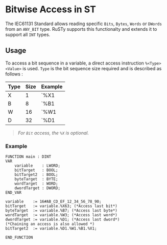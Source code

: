 # Bitwise Access in ST

The IEC61131 Standard allows reading specific `Bits`, `Bytes`, `Words` or `DWords` from an `ANY_BIT` type.
RuSTy supports this functionalty and extends it to support all `INT` types.

## Usage
To access a bit sequence in a variable, a direct access instruction `%<Type><Value>` is used.
`Type` is the bit sequence size required and is described as follows : 

| Type | Size | Example |
|----- |------|---------|
| X    | 1    | `%X1    |  
| B    | 8    | `%B1    |  
| W    | 16   | `%W1    |  
| D    | 32   | `%D1    |  

> _For `Bit` access, the `%X` is optional._

### Example 
```st
FUNCTION main : DINT
VAR 
    variable    : LWORD; 
    bitTarget   : BOOL;
    bitTarget2  : BOOL;
    byteTarget  : BYTE;
    wordTarget  : WORD;
    dwordTarget : DWORD;
END_VAR

variable    := 16#AB_CD_EF_12_34_56_78_90;
bitTarget   := variable.%X63; (*Access last bit*)
byteTarget  := variable.%B7; (*Access last byte*)
wordTarget  := variable.%W3; (*Access last word*)
dwordTarget := variable.%D1; (*Access last dword*)
(*Chaining an access is also allowed *)
bitTarget2  := variable.%D1.%W1.%B1.%X1;

END_FUNCTION
```
